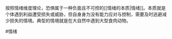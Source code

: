 按照情绪维度理论，恐惧属于一种负面且不可控的[[情绪的本质|情绪]]。本质就是个体遇到利益遭受损失或威胁，但自身身为没有能力应对与控制，需要及时逃避减少损失的情境。典型的情境就是在大自然中遇到大型食肉动物。

#情绪 